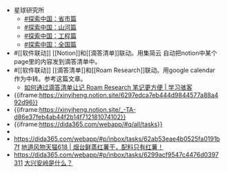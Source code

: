 - 星球研究所
    - [#探索中国：省市篇](https://mp.weixin.qq.com/mp/appmsgalbum?__biz=MzIyOTQ1OTYzMw==&action=getalbum&album_id=1351507102099128321&scene=173&from_msgid=2247720927&from_itemidx=1&count=3&nolastread=1#wechat_redirect)
    - [#探索中国：山河篇](https://mp.weixin.qq.com/mp/appmsgalbum?__biz=MzIyOTQ1OTYzMw==&action=getalbum&album_id=1351511681658339331&scene=173&from_msgid=2247707935&from_itemidx=1&count=3&nolastread=1#wechat_redirect)
    - [#探索中国：工程篇](https://mp.weixin.qq.com/mp/appmsgalbum?__biz=MzIyOTQ1OTYzMw==&action=getalbum&album_id=1351513783239524352&scene=173&from_msgid=2247693169&from_itemidx=1&count=3&nolastread=1#wechat_redirect)
    - [#探索中国：全国篇](https://mp.weixin.qq.com/mp/appmsgalbum?__biz=MzIyOTQ1OTYzMw==&action=getalbum&album_id=1351497373679435776&scene=173&from_msgid=2247689934&from_itemidx=1&count=3&nolastread=1#wechat_redirect)
- #[[软件联动]] [[Notion]]和[[滴答清单]]联动。用集简云 自动把notion中某个page里的内容发到滴答清单中。
- #[[软件联动]] [[滴答清单]]和[[Roam Research]]联动。用google calendar作为中转。参考这篇文章。
    - [如何通过滴答清单让记 Roam Research 笔记更方便 | 学习骇客](https://mp.weixin.qq.com/s?__biz=MzU2NDI1Mzg2NQ==&mid=2247493606&idx=1&sn=833a773e6c68312ca5cbd9c60a78ca3d&chksm=fc4f6220cb38eb36296ed54108bf80881fe04f182137832422f81cf8b2f004611a9a4a253dc2&mpshare=1&scene=1&srcid=0616IDKK388HW5goAs1i92qw&sharer_sharetime=1655378267322&sharer_shareid=c51b7b13a0b085484bc7a81d87b76e86#rd)
- {{iframe:https://xinyiheng.notion.site/6297edca7eb444d9844577a88a492d96}}
- {{iframe:https://xinyiheng.notion.site/_-TA-d86e37feb4ab44f2b14f712181074102}}
- {{iframe:https://dida365.com/webapp/#q/all/tasks}}
- 
- https://dida365.com/webapp/#p/inbox/tasks/62ab53eae4b0525fa0191b7f [地道风物天猫618 | 烟台鲜蒸红薯干，配料只有红薯！](http://mp.weixin.qq.com/s?__biz=MzAxMjU2NzUyMA==&mid=2657066146&idx=2&sn=9ce1299d1e525f909bc1c8a52ee8db53&chksm=8004ea2db773633b88dbfdda4f894b774240e90bc68b6ab7bafa8169ff36870918c7d1b4779c&mpshare=1&scene=1&srcid=0617i9DlAwRdRFMCwznBchrA&sharer_sharetime=1655395301999&sharer_shareid=c51b7b13a0b085484bc7a81d87b76e86#rd)
- https://dida365.com/webapp/#p/inbox/tasks/6299acf9547c4476d0397311 [大兴安岭是什么？](https://mp.weixin.qq.com/s/AP-19XoZPQFjFXbV0CbGrQ)
